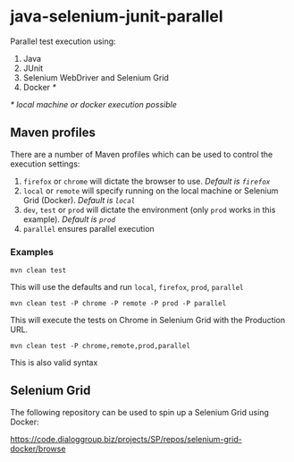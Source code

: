 # java-selenium-junit-parallel

Parallel test execution using:

1. Java
2. JUnit
3. Selenium WebDriver and Selenium Grid
4. Docker *\**

*\* local machine or docker execution possible*

## Maven profiles

There are a number of Maven profiles which can be used to control the execution settings:

1. `firefox` or `chrome` will dictate the browser to use. *Default is `firefox`*
2. `local` or `remote` will specify running on the local machine or Selenium Grid (Docker). *Default is `local`*
3. `dev`, `test` or `prod` will dictate the environment (only `prod` works in this example). *Default is `prod`*
4. `parallel` ensures parallel execution

### Examples

`mvn clean test` 

This will use the defaults and run `local`, `firefox`, `prod`, `parallel`

`mvn clean test -P chrome -P remote -P prod -P parallel`

This will execute the tests on Chrome in Selenium Grid with the Production URL.

`mvn clean test -P chrome,remote,prod,parallel`

This is also valid syntax

## Selenium Grid

The following repository can be used to spin up a Selenium Grid using Docker:

https://code.dialoggroup.biz/projects/SP/repos/selenium-grid-docker/browse
